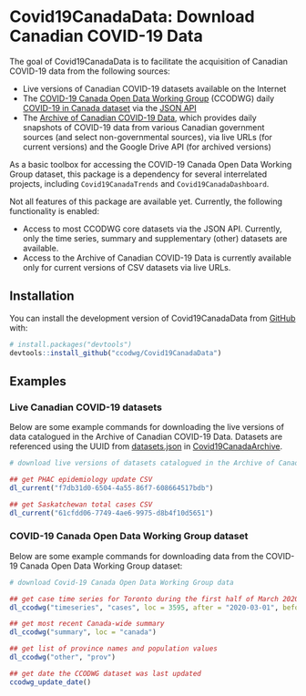 
# Covid19CanadaData: Download Canadian COVID-19 Data

<!-- badges: start -->
<!-- badges: end -->

The goal of Covid19CanadaData is to facilitate the acquisition of Canadian COVID-19 data from the following sources:

* Live versions of Canadian COVID-19 datasets available on the Internet
* The [COVID-19 Canada Open Data Working Group](https://opencovid.ca/) (CCODWG) daily [COVID-19 in Canada dataset](https://github.com/ishaberry/Covid19Canada) via the [JSON API](https://opencovid.ca/api/)
* The [Archive of Canadian COVID-19 Data](https://github.com/ccodwg/Covid19CanadaArchive), which provides daily snapshots of COVID-19 data from various Canadian government sources (and select non-governmental sources), via live URLs (for current versions) and the Google Drive API (for
archived versions)

As a basic toolbox for accessing the COVID-19 Canada Open Data Working Group
dataset, this package is a dependency for several interrelated projects,
including `Covid19CanadaTrends` and `Covid19CanadaDashboard`.

Not all features of this package are available yet. Currently, the following functionality is enabled:

* Access to most CCODWG core datasets via the JSON API. Currently, only the time
series, summary and supplementary (other) datasets are available.
* Access to the Archive of Canadian COVID-19 Data is currently available only
for current versions of CSV datasets via live URLs.

## Installation

You can install the development version of Covid19CanadaData from [GitHub](https://github.com/ccodwg/Covid19CanadaData) with:

``` r
# install.packages("devtools")
devtools::install_github("ccodwg/Covid19CanadaData")
```

## Examples

### Live Canadian COVID-19 datasets

Below are some example commands for downloading the live versions of data catalogued in the Archive of Canadian COVID-19 Data. Datasets are referenced using the UUID from [datasets.json](https://github.com/ccodwg/Covid19CanadaArchive/blob/master/data/datasets.json) in [Covid19CanadaArchive](https://github.com/ccodwg/Covid19CanadaArchive).

``` r
# download live versions of datasets catalogued in the Archive of Canadian COVID-19 Data

## get PHAC epidemiology update CSV
dl_current("f7db31d0-6504-4a55-86f7-608664517bdb")

## get Saskatchewan total cases CSV
dl_current("61cfdd06-7749-4ae6-9975-d8b4f10d5651")
```

### COVID-19 Canada Open Data Working Group dataset

Below are some example commands for downloading data from the COVID-19 Canada Open Data Working Group dataset:

``` r
# download Covid-19 Canada Open Data Working Group data

## get case time series for Toronto during the first half of March 2020
dl_ccodwg("timeseries", "cases", loc = 3595, after = "2020-03-01", before = "2020-03-15")

## get most recent Canada-wide summary
dl_ccodwg("summary", loc = "canada")

## get list of province names and population values
dl_ccodwg("other", "prov")

## get date the CCODWG dataset was last updated
ccodwg_update_date()
```
